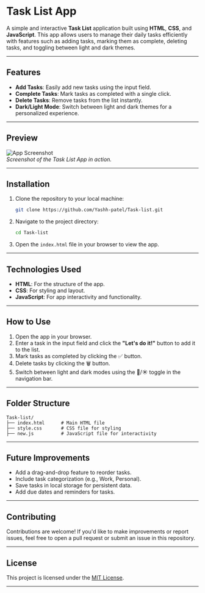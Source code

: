 # Task List App

A simple and interactive **Task List** application built using **HTML**, **CSS**, and **JavaScript**. This app allows users to manage their daily tasks efficiently with features such as adding tasks, marking them as complete, deleting tasks, and toggling between light and dark themes.

---

## Features

- **Add Tasks**: Easily add new tasks using the input field.
- **Complete Tasks**: Mark tasks as completed with a single click.
- **Delete Tasks**: Remove tasks from the list instantly.
- **Dark/Light Mode**: Switch between light and dark themes for a personalized experience.

---

## Preview

![App Screenshot](screenshot.png)  
*Screenshot of the Task List App in action.*

---

## Installation

1. Clone the repository to your local machine:
   ```bash
   git clone https://github.com/Yashh-patel/Task-list.git
   ```
2. Navigate to the project directory:
   ```bash
   cd Task-list
   ```
3. Open the `index.html` file in your browser to view the app.

---

## Technologies Used

- **HTML**: For the structure of the app.
- **CSS**: For styling and layout.
- **JavaScript**: For app interactivity and functionality.

---

## How to Use

1. Open the app in your browser.
2. Enter a task in the input field and click the **"Let's do it!"** button to add it to the list.
3. Mark tasks as completed by clicking the ✅ button.
4. Delete tasks by clicking the 🗑️ button.
5. Switch between light and dark modes using the 🌙/☀️ toggle in the navigation bar.

---

## Folder Structure

```
Task-list/
├── index.html      # Main HTML file
├── style.css       # CSS file for styling
├── new.js          # JavaScript file for interactivity
```

---

## Future Improvements

- Add a drag-and-drop feature to reorder tasks.
- Include task categorization (e.g., Work, Personal).
- Save tasks in local storage for persistent data.
- Add due dates and reminders for tasks.

---

## Contributing

Contributions are welcome! If you'd like to make improvements or report issues, feel free to open a pull request or submit an issue in this repository.

---

## License

This project is licensed under the [MIT License](LICENSE).

---
